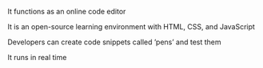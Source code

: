 It functions as an online code editor


It is an open-source learning environment with HTML, CSS, and JavaScript


Developers can create code snippets called ’pens’ and test them


It runs in real time

